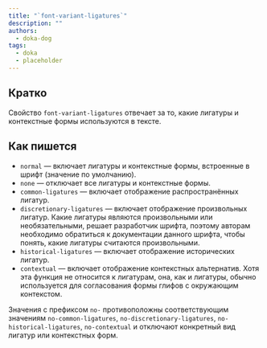```yaml
---
title: "`font-variant-ligatures`"
description: ""
authors:
  - doka-dog
tags:
  - doka
  - placeholder
---
```


## Кратко

Свойство `font-variant-ligatures` отвечает за то, какие лигатуры и контекстные формы используются в тексте.

## Как пишется

- `normal` — включает лигатуры и контекстные формы, встроенные в шрифт (значение по умолчанию).
- `none` — отключает все лигатуры и контекстные формы.
- `common-ligatures` — включает отображение распространённых лигатур.
- `discretionary-ligatures` — включает отображение произвольных лигатур. Какие лигатуры являются произвольными или необязательными, решает разработчик шрифта, поэтому авторам необходимо обратиться к документации данного шрифта, чтобы понять, какие лигатуры считаются произвольными.
- `historical-ligatures` — включает отображение исторических лигатур.
- `contextual` — включает отображение контекстных альтернатив. Хотя эта функция не относится к лигатурам, она, как и лигатуры, обычно используется для согласования формы глифов с окружающим контекстом.

Значения с префиксом `no-` противоположны соответствующим значениям `no-common-ligatures`, `no-discretionary-ligatures`, `no-historical-ligatures`, `no-contextual` и отключают конкретный вид лигатур или контекстных форм.
